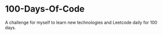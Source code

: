 # 100-Days-Of-Code
A challenge for myself to learn new technologies and Leetcode daily for 100 days.
